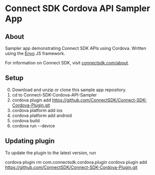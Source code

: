 # Connect SDK Cordova API Sampler App

## About
Sampler app demonstrating Connect SDK APIs using Cordova.
Written using the [Enyo](http://www.enyojs.com) JS framework.

For information on Connect SDK, visit [connectsdk.com/about](http://www.connectsdk.com/about/).

## Setup

0. Download and unzip or clone this sample app repository.
1. cd to Connect-SDK-Cordova-API-Sampler
2. cordova plugin add https://github.com/ConnectSDK/Connect-SDK-Cordova-Plugin.git
3. cordova platform add ios
4. cordova platform add android
5. cordova build
6. cordova run --device

## Updating plugin

To update the plugin to the latest version, run

  cordova plugin rm com.connectsdk.cordova.plugin
  cordova plugin add https://github.com/ConnectSDK/Connect-SDK-Cordova-Plugin.git
